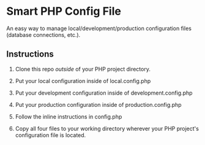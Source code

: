 Smart PHP Config File
=====================

An easy way to manage local/development/production configuration files (database connections, etc.).

Instructions
----------------

1) Clone this repo <em>outside</em> of your PHP project directory.

2) Put your local configuration inside of local.config.php

3) Put your development configuration inside of development.config.php

4) Put your production configuration inside of production.config.php

5) Follow the inline instructions in config.php

6) Copy all four files to your working directory wherever your PHP project's configuration file is located.
